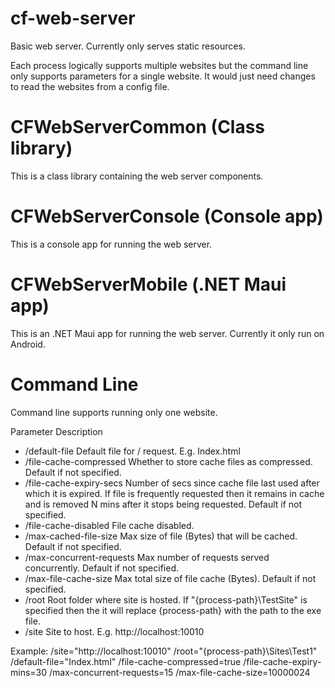 # cf-web-server

Basic web server. Currently only serves static resources.

Each process logically supports multiple websites but the command line only supports parameters for a 
single website. It would just need changes to read the websites from a config file.

# CFWebServerCommon (Class library)
This is a class library containing the web server components.

# CFWebServerConsole (Console app)
This is a console app for running the web server.

# CFWebServerMobile (.NET Maui app)
This is an .NET Maui app for running the web server. Currently it only run on Android.

# Command Line
Command line supports running only one website.

Parameter					Description
- /default-file				Default file for / request. E.g. Index.html
- /file-cache-compressed	Whether to store cache files as compressed. Default if not specified.
- /file-cache-expiry-secs	Number of secs since cache file last used after which it is expired. If file is
							frequently requested then it remains in cache and is removed N mins after it stops
							being requested. Default if not specified.
- /file-cache-disabled		File cache disabled. 
- /max-cached-file-size		Max size of file (Bytes) that will be cached. Default if not specified.
- /max-concurrent-requests	Max number of requests served concurrently. Default if not specified.
- /max-file-cache-size		Max total size of file cache (Bytes). Default if not specified.
- /root						Root folder where site is hosted.
							If "{process-path}\TestSite" is specified then the it will replace {process-path}
							with the path to the exe file.
- /site						Site to host. E.g. http://localhost:10010						

Example:
/site="http://localhost:10010"
/root="{process-path}\Sites\Test1" 
/default-file="Index.html"
/file-cache-compressed=true 
/file-cache-expiry-mins=30 
/max-concurrent-requests=15
/max-file-cache-size=10000024